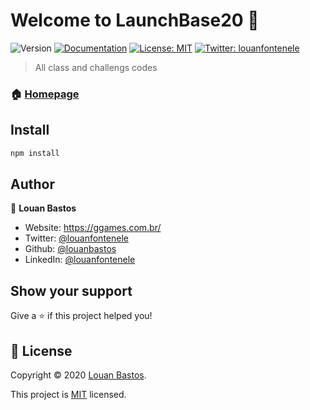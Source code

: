 # Welcome to LaunchBase20 👋

![Version](https://img.shields.io/badge/version-2.0-blue.svg?cacheSeconds=2592000)
[![Documentation](https://img.shields.io/badge/documentation-yes-brightgreen.svg)](https://docs.rocketseat.dev/)
[![License: MIT](https://img.shields.io/badge/License-MIT-yellow.svg)](https://opensource.org/licenses/MIT)
[![Twitter: louanfontenele](https://img.shields.io/twitter/follow/louanfontenele.svg?style=social)](https://twitter.com/louanfontenele)

> All class and challengs codes

### 🏠 [Homepage](https://rocketseat.com.br/launchbase)

## Install

```sh
npm install
```

## Author

👤 **Louan Bastos**

- Website: https://ggames.com.br/
- Twitter: [@louanfontenele](https://twitter.com/louanfontenele)
- Github: [@louanbastos](https://github.com/louanbastos)
- LinkedIn: [@louanfontenele](https://linkedin.com/in/louanfontenele)

## Show your support

Give a ⭐️ if this project helped you!

## 📝 License

Copyright © 2020 [Louan Bastos](https://github.com/louanbastos).

This project is [MIT](https://opensource.org/licenses/MIT) licensed.
